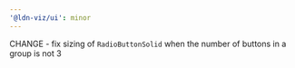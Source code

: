 ```yaml
---
'@ldn-viz/ui': minor
---
```


CHANGE - fix sizing of `RadioButtonSolid` when the number of buttons in a group is not 3
